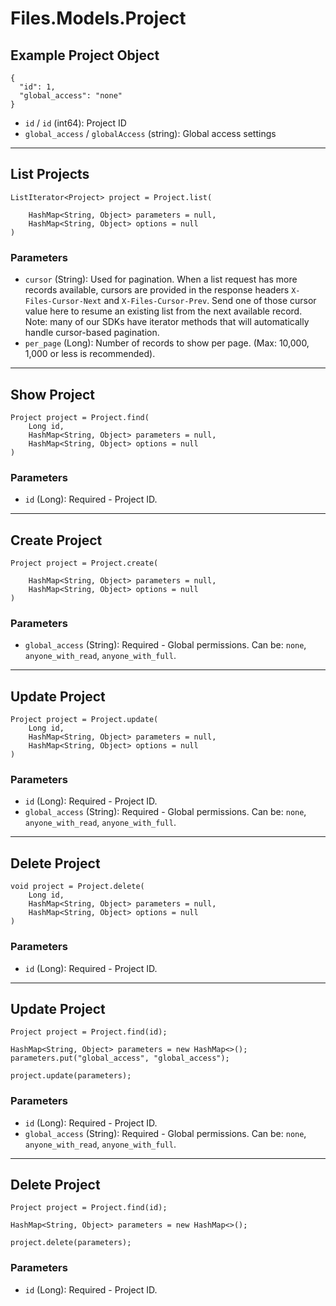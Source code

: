 # Files.Models.Project

## Example Project Object

```
{
  "id": 1,
  "global_access": "none"
}
```

* `id` / `id`  (int64): Project ID
* `global_access` / `globalAccess`  (string): Global access settings


---

## List Projects

```
ListIterator<Project> project = Project.list(
    
    HashMap<String, Object> parameters = null,
    HashMap<String, Object> options = null
)
```

### Parameters

* `cursor` (String): Used for pagination.  When a list request has more records available, cursors are provided in the response headers `X-Files-Cursor-Next` and `X-Files-Cursor-Prev`.  Send one of those cursor value here to resume an existing list from the next available record.  Note: many of our SDKs have iterator methods that will automatically handle cursor-based pagination.
* `per_page` (Long): Number of records to show per page.  (Max: 10,000, 1,000 or less is recommended).


---

## Show Project

```
Project project = Project.find(
    Long id, 
    HashMap<String, Object> parameters = null,
    HashMap<String, Object> options = null
)
```

### Parameters

* `id` (Long): Required - Project ID.


---

## Create Project

```
Project project = Project.create(
    
    HashMap<String, Object> parameters = null,
    HashMap<String, Object> options = null
)
```

### Parameters

* `global_access` (String): Required - Global permissions.  Can be: `none`, `anyone_with_read`, `anyone_with_full`.


---

## Update Project

```
Project project = Project.update(
    Long id, 
    HashMap<String, Object> parameters = null,
    HashMap<String, Object> options = null
)
```

### Parameters

* `id` (Long): Required - Project ID.
* `global_access` (String): Required - Global permissions.  Can be: `none`, `anyone_with_read`, `anyone_with_full`.


---

## Delete Project

```
void project = Project.delete(
    Long id, 
    HashMap<String, Object> parameters = null,
    HashMap<String, Object> options = null
)
```

### Parameters

* `id` (Long): Required - Project ID.


---

## Update Project

```
Project project = Project.find(id);

HashMap<String, Object> parameters = new HashMap<>();
parameters.put("global_access", "global_access");

project.update(parameters);
```

### Parameters

* `id` (Long): Required - Project ID.
* `global_access` (String): Required - Global permissions.  Can be: `none`, `anyone_with_read`, `anyone_with_full`.


---

## Delete Project

```
Project project = Project.find(id);

HashMap<String, Object> parameters = new HashMap<>();

project.delete(parameters);
```

### Parameters

* `id` (Long): Required - Project ID.
